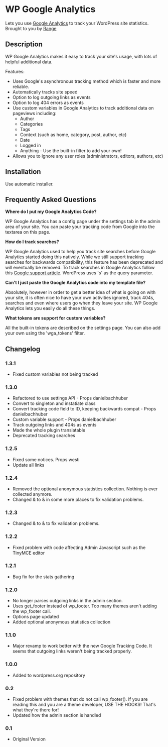 # WP Google Analytics

Lets you use <a href="http://analytics.google.com">Google Analytics</a> to track your WordPress site statistics.  Brought to you by <a href="http://ran.ge">Range</a>

## Description

WP Google Analytics makes it easy to track your site's usage, with lots of
helpful additional data.

Features:

* Uses Google's asynchronous tracking method which is faster and more reliable.
* Automatically tracks site speed
* Option to log outgoing links as events
* Option to log 404 errors as events
* Use custom variables in Google Analytics to track additional data on pageviews including:
	* Author
	* Categories
	* Tags
	* Context (such as home, category, post, author, etc)
	* Date
	* Logged in
	* Anything - Use the built-in filter to add your own!
* Allows you to ignore any user roles (administrators, editors, authors, etc)

## Installation

Use automatic installer.

## Frequently Asked Questions

**Where do I put my Google Analytics Code?**

WP Google Analytics has a config page under the settings tab in the admin area
of your site.  You can paste your tracking code from Google into the textarea on
this page.

**How do I track searches?**

WP Google Analytics used to help you track site searches before Google Analytics
started doing this natively.  While we still support tracking searches for
backwards compatibility, this feature has been deprecated and will eventually be
removed.  To track searches in Google Analytics follow this
<a href="http://support.google.com/analytics/bin/answer.py?hl=en&answer=1012264">Google support article</a>.
WordPress uses 's' as the query parameter.

**Can't I just paste the Google Analytics code into my template file?**

Absolutely, however in order to get a better idea of what is going on with your
site, it is often nice to have your own activities ignored, track 404s, searches
and even where users go when they leave your site.  WP Google Analytics lets you
easily do all these things.

**What tokens are support for custom variables?**

All the built-in tokens are described on the settings page.  You can also add
your own using the 'wga_tokens' filter.

## Changelog

### 1.3.1
* Fixed custom variables not being tracked

### 1.3.0
* Refactored to use settings API - Props danielbachhuber
* Convert to singleton and instatiate class
* Convert tracking code field to ID, keeping backwards compat - Props danielbachhuber
* Custom variable support - Props danielbachhuber
* Track outgoing links and 404s as events
* Made the whole plugin translatable
* Deprecated tracking searches

### 1.2.5
* Fixed some notices. Props westi
* Update all links

### 1.2.4
* Removed the optional anonymous statistics collection.  Nothing is ever collected anymore.
* Changed & to &amp; in some more places to fix validation problems.

### 1.2.3
* Changed & to &amp; to fix validation problems.

### 1.2.2
* Fixed problem with code affecting Admin Javascript such as the TinyMCE editor

### 1.2.1
* Bug fix for the stats gathering

### 1.2.0
* No longer parses outgoing links in the admin section.
* Uses get_footer instead of wp_footer.  Too many themes aren't adding the wp_footer call.
* Options page updated
* Added optional anonymous statistics collection

### 1.1.0
* Major revamp to work better with the new Google Tracking Code.  It seems that outgoing links weren't being tracked properly.

### 1.0.0
* Added to wordpress.org repository

### 0.2
* Fixed problem with themes that do not call wp_footer().  If you are reading this and you are a theme developer, USE THE HOOKS!  That's what they're there for!
* Updated how the admin section is handled

### 0.1
* Original Version
